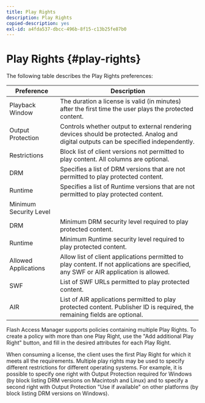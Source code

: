 ```yaml
---
title: Play Rights
description: Play Rights
copied-description: yes
exl-id: a4fda537-dbcc-496b-8f15-c13b25fe87b0
---
```

# Play Rights {#play-rights}

The following table describes the Play Rights preferences: 

| Preference | Description |
|--- |--- |
|Playback Window|The duration a license is valid (in minutes) after the first time the user plays the protected content.|
|Output Protection|Controls whether output to external rendering devices should be protected. Analog and digital outputs can be specified independently.|
|Restrictions|Block list of client versions not permitted to play content. All columns are optional.|
|DRM|Specifies a list of DRM versions that are not permitted to play protected content.|
|Runtime|Specifies a list of Runtime versions that are not permitted to play protected content.|
|Minimum Security Level||
|DRM|Minimum DRM security level required to play protected content.|
|Runtime|Minimum Runtime security level required to play protected content.|
|Allowed Applications|Allow list of client applications permitted to play content. If not applications are specified, any SWF or AIR application is allowed.|
|SWF|List of SWF URLs permitted to play protected content.|
|AIR|List of AIR applications permitted to play protected content. Publisher ID is required, the remaining fields are optional.|

Flash Access Manager supports policies containing multiple Play Rights. To create a policy with more than one Play Right, use the "Add additional Play Right" button, and fill in the desired attributes for each Play Right.

When consuming a license, the client uses the first Play Right for which it meets all the requirements. Multiple play rights may be used to specify different restrictions for different operating systems. For example, it is possible to specify one right with Output Protection required for Windows (by block listing DRM versions on Macintosh and Linux) and to specify a second right with Output Protection "Use if available" on other platforms (by block listing DRM versions on Windows).

